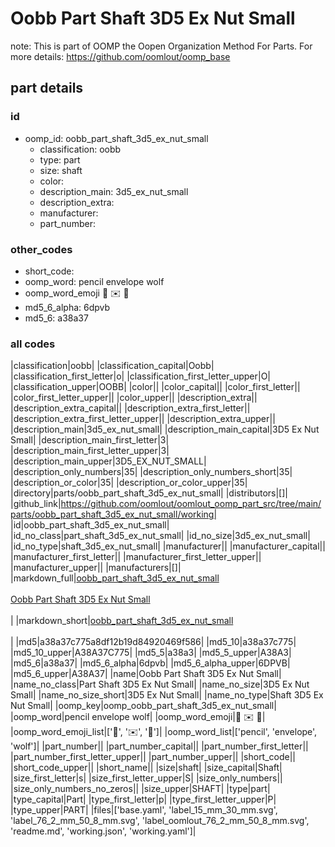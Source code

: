 # Oobb Part Shaft 3D5 Ex Nut Small  

note: This is part of OOMP the Oopen Organization Method For Parts. For more details: https://github.com/oomlout/oomp_base

##  part details





### id
* oomp_id: oobb_part_shaft_3d5_ex_nut_small
  * classification: oobb
  * type: part
  * size: shaft
  * color: 
  * description_main: 3d5_ex_nut_small
  * description_extra: 
  * manufacturer: 
  * part_number: 

### other_codes
* short_code: 
* oomp_word: pencil envelope wolf
* oomp_word_emoji :pencil: :envelope: :wolf:
* md5_6_alpha: 6dpvb
* md5_6: a38a37

### all codes 
|classification|oobb|
|classification_capital|Oobb|
|classification_first_letter|o|
|classification_first_letter_upper|O|
|classification_upper|OOBB|
|color||
|color_capital||
|color_first_letter||
|color_first_letter_upper||
|color_upper||
|description_extra||
|description_extra_capital||
|description_extra_first_letter||
|description_extra_first_letter_upper||
|description_extra_upper||
|description_main|3d5_ex_nut_small|
|description_main_capital|3D5 Ex Nut Small|
|description_main_first_letter|3|
|description_main_first_letter_upper|3|
|description_main_upper|3D5_EX_NUT_SMALL|
|description_only_numbers|35|
|description_only_numbers_short|35|
|description_or_color|35|
|description_or_color_upper|35|
|directory|parts/oobb_part_shaft_3d5_ex_nut_small|
|distributors|[]|
|github_link|https://github.com/oomlout/oomlout_oomp_part_src/tree/main/parts/oobb_part_shaft_3d5_ex_nut_small/working|
|id|oobb_part_shaft_3d5_ex_nut_small|
|id_no_class|part_shaft_3d5_ex_nut_small|
|id_no_size|3d5_ex_nut_small|
|id_no_type|shaft_3d5_ex_nut_small|
|manufacturer||
|manufacturer_capital||
|manufacturer_first_letter||
|manufacturer_first_letter_upper||
|manufacturer_upper||
|manufacturers|[]|
|markdown_full|[oobb_part_shaft_3d5_ex_nut_small](https://github.com/oomlout/oomlout_oomp_part_src/tree/main/parts/oobb_part_shaft_3d5_ex_nut_small/working)<br>[](https://github.com/oomlout/oomlout_oomp_part_src/tree/main/parts/oobb_part_shaft_3d5_ex_nut_small/working)<br>[Oobb Part Shaft 3D5 Ex Nut Small](https://github.com/oomlout/oomlout_oomp_part_src/tree/main/parts/oobb_part_shaft_3d5_ex_nut_small/working)<br><br>|
|markdown_short|[oobb_part_shaft_3d5_ex_nut_small](https://github.com/oomlout/oomlout_oomp_part_src/tree/main/parts/oobb_part_shaft_3d5_ex_nut_small/working)<br><br>|
|md5|a38a37c775a8df12b19d84920469f586|
|md5_10|a38a37c775|
|md5_10_upper|A38A37C775|
|md5_5|a38a3|
|md5_5_upper|A38A3|
|md5_6|a38a37|
|md5_6_alpha|6dpvb|
|md5_6_alpha_upper|6DPVB|
|md5_6_upper|A38A37|
|name|Oobb Part Shaft 3D5 Ex Nut Small|
|name_no_class|Part Shaft 3D5 Ex Nut Small|
|name_no_size|3D5 Ex Nut Small|
|name_no_size_short|3D5 Ex Nut Small|
|name_no_type|Shaft 3D5 Ex Nut Small|
|oomp_key|oomp_oobb_part_shaft_3d5_ex_nut_small|
|oomp_word|pencil envelope wolf|
|oomp_word_emoji|:pencil: :envelope: :wolf:|
|oomp_word_emoji_list|[':pencil:', ':envelope:', ':wolf:']|
|oomp_word_list|['pencil', 'envelope', 'wolf']|
|part_number||
|part_number_capital||
|part_number_first_letter||
|part_number_first_letter_upper||
|part_number_upper||
|short_code||
|short_code_upper||
|short_name||
|size|shaft|
|size_capital|Shaft|
|size_first_letter|s|
|size_first_letter_upper|S|
|size_only_numbers||
|size_only_numbers_no_zeros||
|size_upper|SHAFT|
|type|part|
|type_capital|Part|
|type_first_letter|p|
|type_first_letter_upper|P|
|type_upper|PART|
|files|['base.yaml', 'label_15_mm_30_mm.svg', 'label_76_2_mm_50_8_mm.svg', 'label_oomlout_76_2_mm_50_8_mm.svg', 'readme.md', 'working.json', 'working.yaml']|

